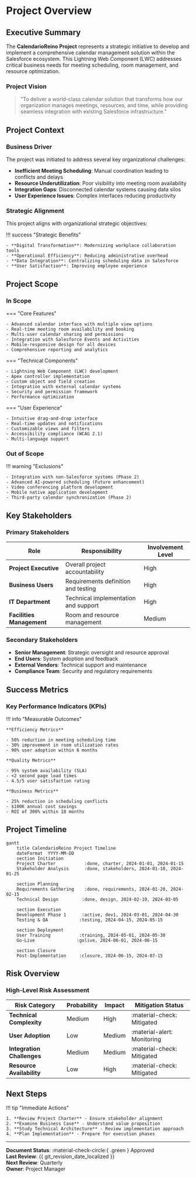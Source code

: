 # Project Overview

## Executive Summary

The **CalendarioReino Project** represents a strategic initiative to develop and implement a comprehensive calendar management solution within the Salesforce ecosystem. This Lightning Web Component (LWC) addresses critical business needs for meeting scheduling, room management, and resource optimization.

### Project Vision

> "To deliver a world-class calendar solution that transforms how our organization manages meetings, resources, and time, while providing seamless integration with existing Salesforce infrastructure."

## Project Context

### Business Driver

The project was initiated to address several key organizational challenges:

- **Inefficient Meeting Scheduling**: Manual coordination leading to conflicts and delays
- **Resource Underutilization**: Poor visibility into meeting room availability
- **Integration Gaps**: Disconnected calendar systems causing data silos
- **User Experience Issues**: Complex interfaces reducing productivity

### Strategic Alignment

This project aligns with organizational strategic objectives:

!!! success "Strategic Benefits"
    
    - **Digital Transformation**: Modernizing workplace collaboration tools
    - **Operational Efficiency**: Reducing administrative overhead
    - **Data Integration**: Centralizing scheduling data in Salesforce
    - **User Satisfaction**: Improving employee experience

## Project Scope

### In Scope

=== "Core Features"

    - Advanced calendar interface with multiple view options
    - Real-time meeting room availability and booking
    - Multi-user calendar sharing and permissions
    - Integration with Salesforce Events and Activities
    - Mobile-responsive design for all devices
    - Comprehensive reporting and analytics

=== "Technical Components"

    - Lightning Web Component (LWC) development
    - Apex controller implementation
    - Custom object and field creation
    - Integration with external calendar systems
    - Security and permission framework
    - Performance optimization

=== "User Experience"

    - Intuitive drag-and-drop interface
    - Real-time updates and notifications
    - Customizable views and filters
    - Accessibility compliance (WCAG 2.1)
    - Multi-language support

### Out of Scope

!!! warning "Exclusions"
    
    - Integration with non-Salesforce systems (Phase 2)
    - Advanced AI-powered scheduling (Future enhancement)
    - Video conferencing platform development
    - Mobile native application development
    - Third-party calendar synchronization (Phase 2)

## Key Stakeholders

### Primary Stakeholders

| Role | Responsibility | Involvement Level |
|------|---------------|-------------------|
| **Project Executive** | Overall project accountability | High |
| **Business Users** | Requirements definition and testing | High |
| **IT Department** | Technical implementation and support | High |
| **Facilities Management** | Room and resource management | Medium |

### Secondary Stakeholders

- **Senior Management**: Strategic oversight and resource approval
- **End Users**: System adoption and feedback
- **External Vendors**: Technical support and maintenance
- **Compliance Team**: Security and regulatory requirements

## Success Metrics

### Key Performance Indicators (KPIs)

!!! info "Measurable Outcomes"
    
    **Efficiency Metrics**
    
    - 50% reduction in meeting scheduling time
    - 30% improvement in room utilization rates
    - 90% user adoption within 6 months
    
    **Quality Metrics**
    
    - 95% system availability (SLA)
    - <2 second page load times
    - 4.5/5 user satisfaction rating
    
    **Business Metrics**
    
    - 25% reduction in scheduling conflicts
    - $100K annual cost savings
    - ROI of 300% within 18 months

## Project Timeline

```mermaid
gantt
    title CalendarioReino Project Timeline
    dateFormat  YYYY-MM-DD
    section Initiation
    Project Charter           :done, charter, 2024-01-01, 2024-01-15
    Stakeholder Analysis      :done, stakeholders, 2024-01-10, 2024-01-25
    
    section Planning
    Requirements Gathering    :done, requirements, 2024-01-20, 2024-02-15
    Technical Design         :done, design, 2024-02-10, 2024-03-05
    
    section Execution
    Development Phase 1      :active, dev1, 2024-03-01, 2024-04-30
    Testing & QA            :testing, 2024-04-15, 2024-05-15
    
    section Deployment
    User Training           :training, 2024-05-01, 2024-05-30
    Go-Live                :golive, 2024-06-01, 2024-06-15
    
    section Closure
    Post-Implementation     :closure, 2024-06-15, 2024-07-15
```

## Risk Overview

### High-Level Risk Assessment

| Risk Category | Probability | Impact | Mitigation Status |
|---------------|-------------|--------|-------------------|
| **Technical Complexity** | Medium | High | :material-check: Mitigated |
| **User Adoption** | Low | Medium | :material-alert: Monitoring |
| **Integration Challenges** | Medium | Medium | :material-check: Mitigated |
| **Resource Availability** | Low | High | :material-check: Mitigated |

## Next Steps

!!! tip "Immediate Actions"
    
    1. **Review Project Charter** - Ensure stakeholder alignment
    2. **Examine Business Case** - Understand value proposition
    3. **Study Technical Architecture** - Review implementation approach
    4. **Plan Implementation** - Prepare for execution phases

---

**Document Status**: :material-check-circle:{ .green } Approved  
**Last Review**: {{ git_revision_date_localized }}  
**Next Review**: Quarterly  
**Owner**: Project Manager
